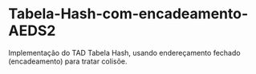 # Tabela-Hash-com-encadeamento-AEDS2
Implementação do TAD Tabela Hash, usando endereçamento fechado (encadeamento) para tratar colisõe.
